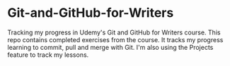 # Git-and-GitHub-for-Writers
Tracking my progress in Udemy's Git and GitHub for Writers course.
This repo contains completed exercises from the course.
It tracks my progress learning to commit, pull and merge with Git. 
I'm also using the Projects feature to track my lessons.
